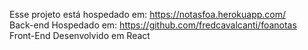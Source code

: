 Esse projeto está hospedado em: https://notasfoa.herokuapp.com/ <br>
Back-end Hospedado em: https://github.com/fredcavalcanti/foanotas <br>
Front-End Desenvolvido em React <br>